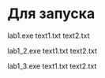 # Для запуска

lab1.exe text1.txt text2.txt

lab1_2.exe text1.txt text2.txt

lab1_3.exe text1.txt text2.txt
